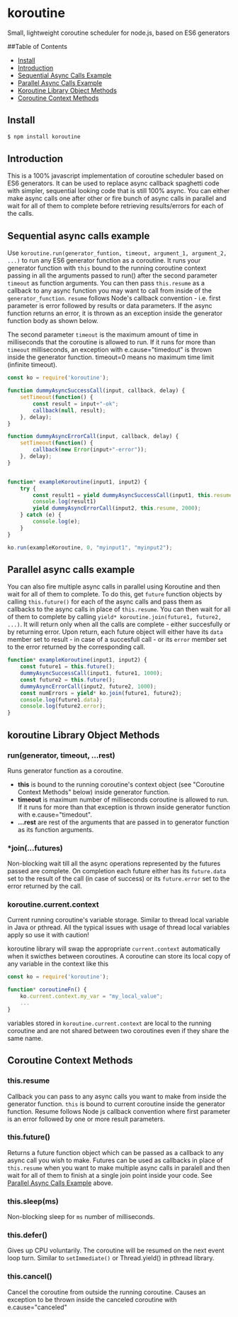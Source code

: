 # koroutine
Small, lightweight coroutine scheduler for node.js, based on ES6 generators

##Table of Contents

- [Install](#install)
- [Introduction](#introduction)
- [Sequential Async Calls Example](#sequential-async-calls-example)
- [Parallel Async Calls Example](#parallel-async-calls-example)
- [Koroutine Library Object Methods](#koroutine-library-object-methods)
- [Coroutine Context Methods](#coroutine-context-methods)

## Install

```sh
$ npm install koroutine
```

## Introduction

This is a 100% javascript implementation of coroutine scheduler based on ES6 generators. It can be used 
to replace async callback spaghetti code with simpler, sequential looking code that is still 100% async.
You can either make async calls one after other or fire bunch of async calls in parallel and wait for all
of them to complete before retrieving results/errors for each of the calls.

## Sequential async calls example

Use `koroutine.run(generator_funtion, timeout, argument_1, argument_2, ...)` to run any ES6 generator function 
as a coroutine. It runs your generator function with `this` bound to the running coroutine context passing in all the
arguments passed to run() after the second parameter `timeout` as function arguments. You can then pass `this.resume` as a 
callback to any async function you may want to call from inside of the `generator_function`. `resume` follows Node's callback 
convention - i.e. first parameter is error followed by results or data parameters. If the async function returns an error, it 
is thrown as an exception inside the generator function body as shown below.

The second parameter `timeout` is the maximum amount of time in milliseconds that the coroutine is allowed to run. If it 
runs for more than `timeout` milliseconds, an exception with e.cause="timedout" is thrown inside the generator function. 
timeout=0 means no maximum time limit (infinite timeout).

```js
const ko = require('koroutine');

function dummyAsyncSuccessCall(input, callback, delay) {
    setTimeout(function() {
        const result = input+"-ok";
        callback(null, result);
    }, delay);
}

function dummyAsyncErrorCall(input, callback, delay) {
    setTimeout(function() {
        callback(new Error(input+"-error"));
    }, delay);
}


function* exampleKoroutine(input1, input2) {
    try {
        const result1 = yield dummyAsyncSuccessCall(input1, this.resume, 1000);
        console.log(result1)
        yield dummyAsyncErrorCall(input2, this.resume, 2000);
    } catch (e) {
        console.log(e);
    }
}

ko.run(exampleKoroutine, 0, "myinput1", "myinput2");
```

## Parallel async calls example

You can also fire multiple async calls in parallel using Koroutine and then wait for all of them to complete. To do this, get 
`future` function objects by calling `this.future()` for each of the async calls and pass them as callbacks to the async calls 
in place of `this.resume`. You can then wait for all of them to complete by calling `yield* koroutine.join(future1, future2, 
...)`. It will return only when all the calls are complete - either succesfully or by returning error. Upon return, each 
future object will either have its `data` member set to result - in case of a succesfull call - or its `error` member set to 
the error returned by the corresponding call.

```js
function* exampleKoroutine(input1, input2) {
    const future1 = this.future();
    dummyAsyncSuccessCall(input1, future1, 1000);
    const future2 = this.future();
    dummyAsyncErrorCall(input2, future2, 1000);
    const numErrors = yield* ko.join(future1, future2);
    console.log(future1.data);
    console.log(future2.error);
}
```
## koroutine Library Object Methods

### run(generator, timeout, ...rest)
Runs generator function as a coroutine. 

  * __this__ is bound to the running coroutine's context object (see "Coroutine Context Methods" below) inside generator function.  
  * __timeout__ is maximum number of milliseconds coroutine is allowed to run. If it runs for more than that exception is thrown inside generator function with e.cause="timedout".   
  * __...rest__  are rest of the arguments that are passed in to generator function as its function arguments.  

### *join(...futures)
Non-blocking wait till all the async operations represented by the futures passed are complete. On completion each future either has its `future.data` set to the result of the call (in case of success) or its `future.error` set to the error returned by the call.

### koroutine.current.context
Current running coroutine's variable storage. Similar to thread local variable in Java or pthread. All the typical issues with usage of thread local variables apply so use it with caution!

koroutine library will swap the appropriate `current.context` automatically when it swicthes between coroutines. A coroutine can store its local copy of any variable in the context like this
```js
const ko = require('koroutine');

function* coroutineFn() {
    ko.current.context.my_var = "my_local_value";
    ...
}
```
variables stored in `koroutine.current.context` are local to the running coroutine and are not shared between two coroutines even if they share the same name.
## Coroutine Context Methods

### this.resume
Callback you can pass to any async calls you want to make from inside the generator function. `this` is bound to current coroutine inside the generator function. Resume follows Node js callback convention where first parameter is an error followed by one or more result parameters.

### this.future()
Returns a future function object which can be passed as a callback to any async call you wish to make. Futures can be used as callbacks in place of `this.resume` when you want to make multiple async calls in paralell and then wait for all of them to finish at a single join point inside your code. See [Parallel Async Calls Example](#parallel-async-calls-example) above.

### this.sleep(ms)
Non-blocking sleep for `ms` number of milliseconds.

### this.defer()
Gives up CPU voluntarily. The coroutine will be resumed on the next event loop turn. Similar to `setImmediate()` or Thread.yield() in pthread library.

### this.cancel()
Cancel the coroutine from outside the running coroutine. Causes an exception to be thrown inside the canceled coroutine with e.cause="canceled"

